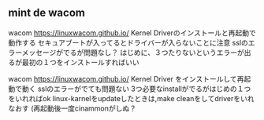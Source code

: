 ## mint de wacom 
wacom https://linuxwacom.github.io/
Kernel Driverのインストールと再起動で動作する
セキュアブートが入ってるとドライバーが入らないことに注意
sslのエラーメッセージがでるが問題なし？
はじめに、３つたりないというエラーが出るが最初の１つをインストールすればいい

wacom https://linuxwacom.github.io/
Kernel Driver をインストールして再起動で動く
sslのエラーがでても問題ない
3つ必要なinstallがでるがはじめの１つをいれればok
linux-karnelをupdateしたときは,make cleanをしてdriverをいれなおす
(再起動後一度cinammonがしぬ？
